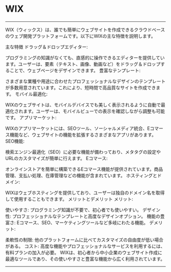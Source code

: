 
### 
# WIX
### 
---

WIX（ウィックス）は、誰でも簡単にウェブサイトを作成できるクラウドベースのウェブ開発プラットフォームです。以下にWIXの主な特徴を説明します。

主な特徴
ドラッグ＆ドロップエディター:

プログラミングの知識がなくても、直感的に操作できるエディターを提供しています。ユーザーは、要素（テキスト、画像、動画など）をドラッグ＆ドロップすることで、ウェブページをデザインできます。
豊富なテンプレート:

さまざまな業種や用途に合わせたプロフェッショナルなデザインのテンプレートが多数用意されています。これにより、短時間で高品質なサイトを作成できます。
モバイル最適化:

WIXのウェブサイトは、モバイルデバイスでも美しく表示されるように自動で最適化されます。ユーザーは、モバイルビューでの表示を確認しながら調整も可能です。
アプリマーケット:

WIXのアプリマーケットには、SEOツール、ソーシャルメディア統合、Eコマース機能など、ウェブサイトの機能を拡張するさまざまなアプリがあります。
SEO機能:

検索エンジン最適化（SEO）に必要な機能が備わっており、メタタグの設定やURLのカスタマイズが簡単に行えます。
Eコマース:

オンラインストアを簡単に構築できるEコマース機能が提供されています。商品管理、支払い処理、在庫管理などの機能が含まれています。
ホスティングとドメイン:

WIXはウェブホスティングを提供しており、ユーザーは独自のドメイン名を取得して使用することもできます。
メリットとデメリット
メリット:

使いやすさ: プログラミング知識が不要で、初心者でも使いやすい。
デザイン性: プロフェッショナルなテンプレートと高度なデザインオプション。
機能の豊富さ: Eコマース、SEO、マーケティングツールなど多岐にわたる機能。
デメリット:

柔軟性の制限: 他のプラットフォームに比べてカスタマイズの自由度が低い場合がある。
コスト: 高度な機能やプロフェッショナルなサービスを利用するには、有料プランの加入が必要。
WIXは、初心者から中小企業のウェブサイト作成に最適なツールであり、その使いやすさと豊富な機能から広く利用されています。

---

